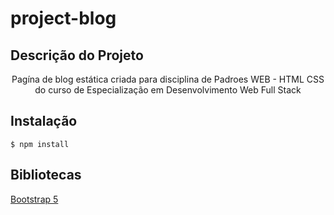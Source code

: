 # project-blog

## Descrição do Projeto
<p align="center">Pagína de blog estática criada para disciplina de Padroes WEB - HTML CSS
do curso de Especialização em Desenvolvimento Web Full Stack
</p>

## Instalação

`$ npm install`

## Bibliotecas

[Bootstrap 5](https://getbootstrap.com/docs/5.0/examples/ "Bootstrap 5")
